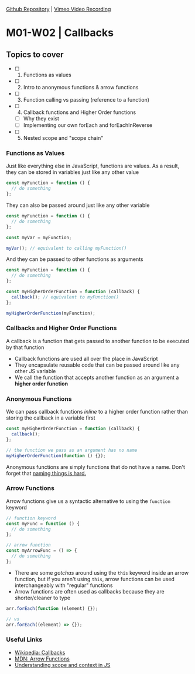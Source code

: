 [Github Repository](https://github.com/yogimathius/callbacks) | [Vimeo Video Recording](https://vimeo.com/manage/videos/847108175/7e4096e48b)

# M01-W02 | Callbacks

## Topics to cover

- [ ] 1. Functions as values
- [ ] 2. Intro to anonymous functions & arrow functions
- [ ] 3. Function calling vs passing (reference to a function)
- [ ] 4. Callback functions and Higher Order functions
  - [ ] Why they exist
  - [ ] Implementing our own forEach and forEachInReverse
- [ ] 5. Nested scope and "scope chain"

### Functions as Values

Just like everything else in JavaScript, functions are values. As a result, they can be stored in variables just like any other value

```js
const myFunction = function () {
  // do something
};
```

They can also be passed around just like any other variable

```js
const myFunction = function () {
  // do something
};

const myVar = myFunction;

myVar(); // equivalent to calling myFunction()
```

And they can be passed to other functions as arguments

```js
const myFunction = function () {
  // do something
};

const myHigherOrderFunction = function (callback) {
  callback(); // equivalent to myFunction()
};

myHigherOrderFunction(myFunction);
```

### Callbacks and Higher Order Functions

A callback is a function that gets passed to another function to be executed by that function

- Callback functions are used all over the place in JavaScript
- They encapsulate reusable code that can be passed around like any other JS variable
- We call the function that accepts another function as an argument a **higher order function**

### Anonymous Functions

We can pass callback functions _inline_ to a higher order function rather than storing the callback in a variable first

```js
const myHigherOrderFunction = function (callback) {
  callback();
};

// the function we pass as an argument has no name
myHigherOrderFunction(function () {});
```

Anonymous functions are simply functions that do not have a name. Don't forget that [naming things is hard.](https://martinfowler.com/bliki/TwoHardThings.html)

### Arrow Functions

Arrow functions give us a syntactic alternative to using the `function` keyword

```js
// function keyword
const myFunc = function () {
  // do something
};

// arrow function
const myArrowFunc = () => {
  // do something
};
```

- There are some _gotchas_ around using the `this` keyword inside an arrow function, but if you aren't using `this`, arrow functions can be used interchangeably with "regular" functions
- Arrow functions are often used as callbacks because they are shorter/cleaner to type

```js
arr.forEach(function (element) {});

// vs
arr.forEach((element) => {});
```

### Useful Links

- [Wikipedia: Callbacks](<https://en.wikipedia.org/wiki/Callback_(computer_programming)>)
- [MDN: Arrow Functions](https://developer.mozilla.org/en-US/docs/Web/JavaScript)
- [Understanding scope and context in JS](http://ryanmorr.com/understanding-scope-and-context-in-javascript/)
